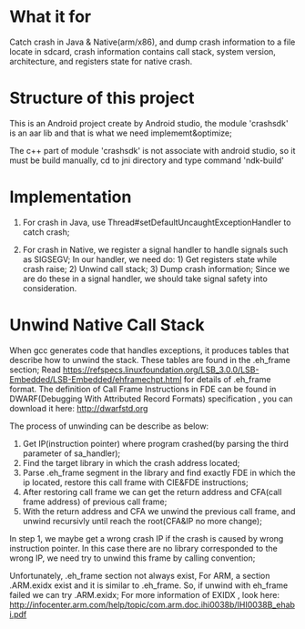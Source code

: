 # What it for

  Catch crash in Java & Native(arm/x86), and dump crash information to a file locate in sdcard, crash information contains call stack, system version, architecture, and registers state for native crash.
  
# Structure of this project
  
  This is an Android project create by Android studio, the module 'crashsdk' is an aar lib and that is what we need implememt&optimize; 
  
  The c++ part of module 'crashsdk' is not associate with android studio, so it must be build manually, cd to jni directory and type command 'ndk-build'

# Implementation

  1. For crash in Java, use Thread#setDefaultUncaughtExceptionHandler to catch crash; 
  
  2. For crash in Native, we register a signal handler to handle signals such as SIGSEGV; In our handler, we need do:
    1) Get registers state while crash raise;
    2) Unwind call stack;
    3) Dump crash information;
    Since we are do these in a signal handler, we should take signal safety into consideration. 

# Unwind Native Call Stack
	
  When gcc generates code that handles exceptions, it produces tables that describe how to unwind the stack. These tables are found in the .eh_frame section; Read https://refspecs.linuxfoundation.org/LSB_3.0.0/LSB-Embedded/LSB-Embedded/ehframechpt.html for details of .eh_frame format. The definition of Call Frame Instructions in FDE can be found in DWARF(Debugging With Attributed Record Formats) specification , you can download it here: http://dwarfstd.org

  The process of unwinding can be describe as below:
  1. Get IP(instruction pointer) where program crashed(by parsing the third parameter of sa_handler);
  2. Find the target library in which the crash address located;
  3. Parse .eh_frame segment in the library and find exactly FDE in which the ip located, restore this call frame with CIE&FDE instructions;
  4. After restoring call frame we can get the return address and CFA(call frame address) of previous call frame;
  5. With the return address and CFA we unwind the previous call frame, and unwind recursivly until reach the root(CFA&IP no more change);

  In step 1, we maybe get a wrong crash IP if the crash is caused by wrong instruction pointer. In this case there are no library corresponded to the wrong IP, we need try to unwind this frame by calling convention;

  Unfortunately, .eh_frame section not always exist, For ARM, a section .ARM.exidx exist and it is similar to .eh_frame. So, if unwind with eh_frame failed we can try .ARM.exidx; For more information of EXIDX , look here: http://infocenter.arm.com/help/topic/com.arm.doc.ihi0038b/IHI0038B_ehabi.pdf
